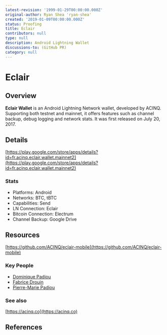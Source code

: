 ```yaml
---
latest-revision: '1999-01-29T00:00:00.000Z'
original-author: Ryan Shea 'ryan-shea'
created: '2019-01-09T00:00:00.000Z'
status: Proofing
title: Eclair
contributors: null
type: null
description: Android Lightning Wallet
discussions-to: (GitHub PR)
category: null
---
```


# Eclair

## Overview

**Eclair Wallet** is an Android Lightning Network wallet, developed by ACINQ. Supporting both testnet and mainnet, it offers features such as channel backup, debug logging and network stats. It was first released on July 20, 2017.

## Details

[https://play.google.com/store/apps/details?id=fr.acinq.eclair.wallet.mainnet2](https://play.google.com/store/apps/details?id=fr.acinq.eclair.wallet.mainnet2)

### Stats

* Platforms: Android
* Networks: BTC, tBTC
* Capabilities: Send
* LN Connection: Eclair
* Bitcoin Connection: Electrum
* Channel Backup: Google Drive

## Resources

[https://github.com/ACINQ/eclair-mobile](https://github.com/ACINQ/eclair-mobile)

### Key People

* [Dominique Padiou](https://github.com/dpad85)
* [Fabrice Drouin](https://github.com/sstone)
* [Pierre-Marie Padiou](https://fr.linkedin.com/in/pmpadiou)

### See also

[https://acinq.co](https://acinq.co)

## References

